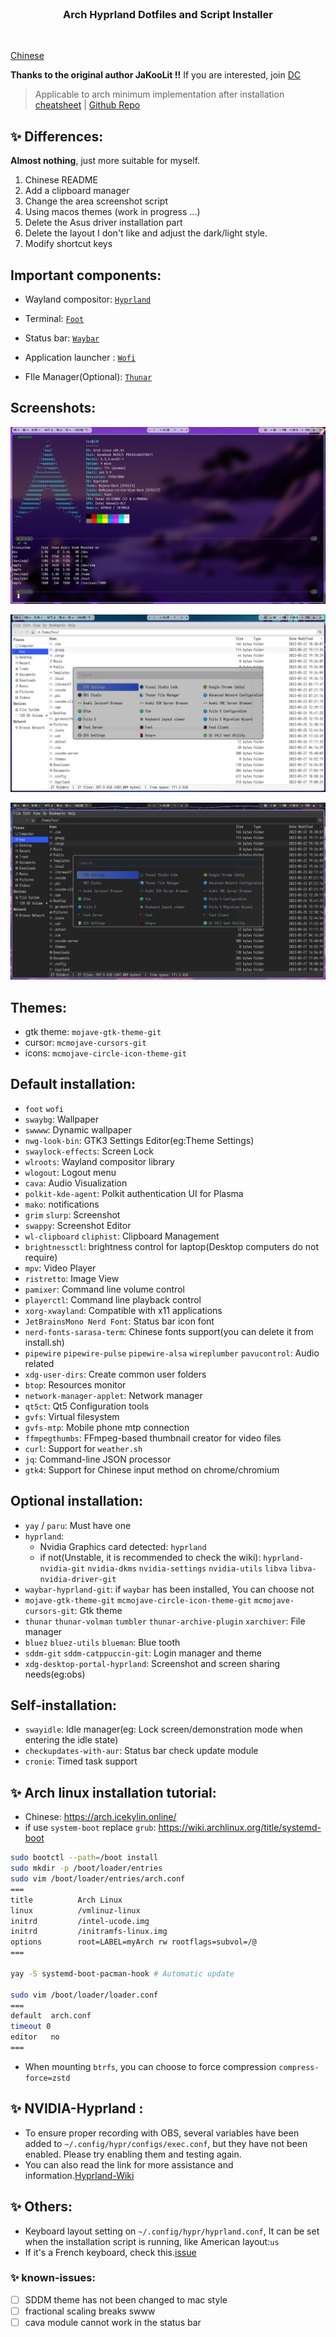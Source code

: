 <br>
<h3 align = "center"> Arch Hyprland Dotfiles and Script Installer </h3>
<br>

[Chinese](README.md)


**Thanks to the original author JaKooLit !!**
If you are interested, join [DC](https://discord.gg/tD4VBc64WS)

> Applicable to arch minimum implementation after installation
> [cheatsheet](docs/cheatsheet_en.md) | [Github Repo](https://github.com/jqtmviyu/Hyprland-v2.1/tree/personal)<br>

## ✨ Differences:

**Almost nothing**, just more suitable for myself.

1. Chinese README
1. Add a clipboard manager
1. Change the area screenshot script
1. Using macos themes (work in progress ...)
1. Delete the Asus driver installation part
1. Delete the layout I don't like and adjust the dark/light style.
1. Modify shortcut keys

## Important components:

- Wayland compositor: [`Hyprland`](https://github.com/hyprwm/Hyprland)
 
- Terminal: [`Foot`](https://github.com/r-c-f/foot)
 
- Status bar: [`Waybar`](https://github.com/Alexays/Waybar)
 
- Application launcher : [`Wofi`](https://hg.sr.ht/~scoopta/wofi)

- FIle Manager(Optional): [`Thunar`](https://docs.xfce.org/xfce/thunar/start)

## Screenshots:

![systeminfo](/static/screenshots/systeminfo.png)

![light-mode](/static/screenshots/light-mode.png)

![dark-mode](/static/screenshots/dark-mode.png)

## Themes:
-  gtk theme: `mojave-gtk-theme-git`
-  cursor: `mcmojave-cursors-git`
-  icons: `mcmojave-circle-icon-theme-git`

## Default installation:
- `foot` `wofi`
- `swaybg`: Wallpaper
- `swwww`: Dynamic wallpaper
- `nwg-look-bin`:  GTK3 Settings Editor(eg:Theme Settings)
- `swaylock-effects`: Screen Lock
- `wlroots`: Wayland compositor library
- `wlogout`: Logout menu
- `cava`: Audio Visualization
- `polkit-kde-agent`: Polkit authentication UI for Plasma
- `mako`: notifications
- `grim` `slurp`: Screenshot
- `swappy`: Screenshot Editor
- `wl-clipboard` `cliphist`: Clipboard Management
- `brightnessctl`: brightness control for laptop(Desktop computers do not require)
- `mpv`: Video Player
- `ristretto`: Image View
- `pamixer`: Command line volume control
- `playerctl`: Command line playback control
- `xorg-xwayland`: Compatible with x11 applications
- `JetBrainsMono Nerd Font`: Status bar icon font
- `nerd-fonts-sarasa-term`: Chinese fonts support(you can delete it from install.sh)
- `pipewire` `pipewire-pulse` `pipewire-alsa` `wireplumber` `pavucontrol`: Audio related
- `xdg-user-dirs`: Create common user folders
- `btop`: Resources monitor
- `network-manager-applet`: Network manager
- `qt5ct`: Qt5 Configuration tools
- `gvfs`: Virtual filesystem
- `gvfs-mtp`: Mobile phone mtp connection
- `ffmpegthumbs`: FFmpeg-based thumbnail creator for video files
- `curl`: Support for `weather.sh`
- `jq`: Command-line JSON processor
- `gtk4`: Support for Chinese input method on chrome/chromium 

## Optional installation:

- `yay` / `paru`: Must have one
- `hyprland`: 
    - Nvidia Graphics card detected: `hyprland`
    - if not(Unstable, it is recommended to check the wiki): `hyprland-nvidia-git` `nvidia-dkms` `nvidia-settings` `nvidia-utils` `libva` `libva-nvidia-driver-git`
- `waybar-hyprland-git`: if `waybar` has been installed, You can choose not
- `mojave-gtk-theme-git` `mcmojave-circle-icon-theme-git` `mcmojave-cursors-git`: Gtk theme
- `thunar` `thunar-volman` `tumbler` `thunar-archive-plugin` `xarchiver`: File manager
- `bluez` `bluez-utils` `blueman`: Blue tooth
- `sddm-git` `sddm-catppuccin-git`: Login manager and theme
- `xdg-desktop-portal-hyprland`: Screenshot and screen sharing needs(eg:obs)

## Self-installation:

- `swayidle`: Idle manager(eg: Lock screen/demonstration mode when entering the idle state)
- `checkupdates-with-aur`: Status bar check update module
- `cronie`: Timed task support

## ✨ Arch linux installation tutorial:
- Chinese: https://arch.icekylin.online/
- if use `system-boot` replace `grub`: https://wiki.archlinux.org/title/systemd-boot

```sh
sudo bootctl --path=/boot install
sudo mkdir -p /boot/loader/entries
sudo vim /boot/loader/entries/arch.conf
===
title          Arch Linux
linux          /vmlinuz-linux
initrd         /intel-ucode.img
initrd         /initramfs-linux.img
options        root=LABEL=myArch rw rootflags=subvol=/@
===

yay -S systemd-boot-pacman-hook # Automatic update

sudo vim /boot/loader/loader.conf
===
default  arch.conf
timeout 0
editor   no
===
```

- When mounting `btrfs`, you can choose to force compression `compress-force=zstd`


## ✨ NVIDIA-Hyprland :
- To ensure proper recording with OBS, several variables have been added to `~/.config/hypr/configs/exec.conf`, but they have not been enabled. Please try enabling them and testing again.
- You can also read the link for more assistance and information.[Hyprland-Wiki](https://wiki.hyprland.org/)

## ✨ Others: 
- Keyboard layout setting on `~/.config/hypr/hyprland.conf`, It can be set when the installation script is running, like American layout:`us`
- If it's a French keyboard, check this.[issue](https://github.com/swaywm/sway/issues/1460?fbclid=IwAR1C8VcY_wWbGhXvT-5ApjJCQuJoJzhOVor6o5fdn0Nj1c6bD9JXoQAPQIg)

### ✨ known-issues:
- [ ] SDDM theme has not been changed to mac style
- [ ] fractional scaling breaks swww
- [ ] cava module cannot work in the status bar
